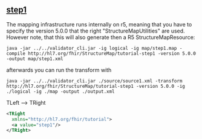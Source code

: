 ## [step1](http://hl7.org/fhir/mapping-tutorial.html#step1) 

The mapping infrastructure runs internally on r5, meaning that you have to specify the version 5.0.0 that the right "StructureMapUtilities" are used. However note, that this will also generate then a R5 StructureMapResource:

```
java -jar ../../validator_cli.jar -ig logical -ig map/step1.map -compile http://hl7.org/fhir/StructureMap/tutorial-step1 -version 5.0.0 -output map/step1.xml
```

afterwards you can run the transform with

```
java -jar ../../validator_cli.jar ./source/source1.xml -transform http://hl7.org/fhir/StructureMap/tutorial-step1 -version 5.0.0 -ig ./logical -ig ./map -output ./output.xml
```

TLeft --> TRight

```xml
<TRight 
  xmlns="http://hl7.org/fhir/tutorial">
  <a value="step1"/>
</TRight>
```